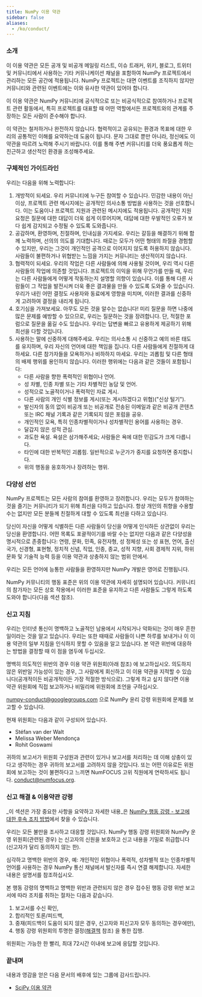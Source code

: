 ```yaml
---
title: NumPy 이용 약관
sidebar: false
aliases:
  - /ko/conduct/
---
```


### 소개

이 이용 약관은 모든 공개 및 비공개 메일링 리스트, 이슈 트래커, 위키, 블로그, 트위터 및 커뮤니티에서 사용하는 기타 커뮤니케이션 채널을 포함하여 NumPy 프로젝트에서 관리하는 모든 공간에 적용됩니다. NumPy 프로젝트는 대면 이벤트를 조직하지 않지만 커뮤니티와 관련된 이벤트에는 이와 유사한 약관이 있어야 합니다.

이 이용 약관은 NumPy 커뮤니티에 공식적으로 또는 비공식적으로 참여하거나 프로젝트 관련 활동에서, 특히 프로젝트를 대표할 때 어떤 역할에서든 프로젝트와의 관계를 주장하는 모든 사람이 준수해야 합니다.

이 약관는 철저하거나 완전하지 않습니다. 협력적이고 공유되는 환경과 목표에 대한 우리의 공통적인 이해를 요약하는데 도움이 됩니다. 문자 그대로 뿐만 아니라, 정신에도 이 약관을 따르려 노력해 주시기 바랍니다. 이를 통해 주변 커뮤니티를 더욱 풍요롭게 하는 친근하고 생산적인 환경을 조성해주세요.

### 구체적인 가이드라인

우리는 다음을 위해 노력합니다:

1. 개방적이 되세요. 우리 커뮤니티에 누구든 참여할 수 있습니다. 민감한 내용이 아닌 이상, 프로젝트 관련 메시지에는 공개적인 의사소통 방법을 사용하는 것을 선호합니다. 이는 도움이나 프로젝트 지원과 관련된 메시지에도 적용됩니다. 공개적인 지원 요청은 질문에 대한 대답이 더욱 쉽게 이루어지며, 대답에 대한 우발적인 오류가 보다 쉽게 감지되고 수정될 수 있도록 도와줍니다.
2. 공감하며, 환영하며, 친절하며, 인내심을 가지세요. 우리는 갈등을 해결하기 위해 함께 노력하며, 선의의 의도를 기대합니다. 때로는 모두가 어떤 형태의 좌절을 경험할 수 있지만, 우리는 그것이 개인적인 공격으로 이어지지 않도록 허용하지 않습니다. 사람들이 불편하거나 위협받는 느낌을 가지는 커뮤니티는 생산적이지 않습니다.
3. 협력적이 되세요. 우리의 작업은 다른 사람들에 의해 사용될 것이며, 우리 역시 다른 사람들의 작업에 의존할 것입니다. 프로젝트의 이익을 위해 무언가를 만들 때, 우리는 다른 사람들에게 어떻게 작동하는지 설명할 의향이 있습니다. 이를 통해 다른 사람들이 그 작업을 발전시켜 더욱 좋은 결과물을 만들 수 있도록 도와줄 수 있습니다. 우리가 내린 어떤 결정도 사용자와 동료에게 영향을 미치며, 이러한 결과를 신중하게 고려하여 결정을 내리게 됩니다.
4. 호기심을 가져보세요. 아무도 모든 것을 알수는 없습니다! 미리 질문을 하면 나중에 많은 문제를 예방할 수 있으므로, 우리는 질문하는 것을 장려합니다. 단, 적절한 포럼으로 질문을 옮길 수도 있습니다. 우리는 답변을 빠르고 유용하게 제공하기 위해 최선을 다할 것입니다.
5. 사용하는 말에 신중하게 대해주세요. 우리는 의사소통 시 신중하고 예의 바른 태도를 유지하며, 우리 자신의 언어에 대한 책임을 집니다. 다른 사람들에게 친절하게 대하세요. 다른 참가자들을 모욕하거나 비하하지 마세요. 우리는 괴롭힘 및 다른 형태의 배제 행위를 용인하지 않습니다. 이러한 행위에는 다음과 같은 것들이 포함됩니다:
    * 다른 사람을 향한 폭력적인 위협이나 언어.
    * 성 차별, 인종 차별 또는 기타 차별적인 농담 및 언어.
    * 성적으로 노골적이거나 폭력적인 자료 게시.
    * 다른 사람의 개인 식별 정보를 게시(또는 게시하겠다고 위협)("신상 털기").
    * 발신자의 동의 없이 비공개 또는 비공개로 전송된 이메일과 같은 비공개 콘텐츠 또는 IRC 채널 기록과 같은 기록되지 않은 포럼을 공유.
    * 개인적인 모욕, 특히 인종차별적이거나 성차별적인 용어를 사용하는 경우.
    * 달갑지 않은 성적 관심.
    * 과도한 욕설. 욕설은 삼가해주세요; 사람들은 욕에 대한 민감도가 크게 다릅니다.
    * 타인에 대한 반복적인 괴롭힘. 일반적으로 누군가가 중지를 요청하면 중지합니다.
    * 위의 행동을 옹호하거나 장려하는 행위.

### 다양성 선언

NumPy 프로젝트는 모든 사람의 참여를 환영하고 장려합니다. 우리는 모두가 참여하는 것을 즐기는 커뮤니티가 되기 위해 최선을 다하고 있습니다. 항상 개인의 취향을 수용할 수는 없지만 모든 분들께 친절하게 대할 수 있도록 최선을 다하고 있습니다.

당신이 자신을 어떻게 식별하든 다른 사람들이 당신을 어떻게 인식하든 상관없이 우리는 당신을 환영합니다. 어떤 목록도 포괄적이기를 바랄 수는 없지만 다음과 같은 다양성을 명시적으로 존중합니다: 연령, 문화, 민족, 유전자형, 성 정체성 또는 성 표현, 언어, 출신 국가, 신경형, 표현형, 정치적 신념, 직업, 인종, 종교, 성적 지향, 사회 경제적 지위, 하위 문화 및 기술적 능력 등을 이용 약관과 상충하지 않는 범위 안에서.

우리는 모든 언어에 능통한 사람들을 환영하지만 NumPy 개발은 영어로 진행됩니다.

NumPy 커뮤니티의 행동 표준은 위의 이용 약관에 자세히 설명되어 있습니다. 커뮤니티의 참가자는 모든 상호 작용에서 이러한 표준을 유지하고 다른 사람들도 그렇게 하도록 도와야 합니다(다음 섹션 참조).

### 신고 지침

우리는 인터넷 통신이 명백하고 노골적인 남용에서 시작되거나 악화되는 것이 매우 흔한 일이라는 것을 알고 있습니다. 우리는 또한 때때로 사람들이 나쁜 하루를 보내거나 이 이용 약관의 일부 지침을 인식하지 못할 수 있음을 알고 있습니다. 본 약관 위반에 대응하는 방법을 결정할 때 이 점을 염두에 두십시오.

명백히 의도적인 위반의 경우 이용 약관 위원회(아래 참조) 에 보고하십시오. 의도하지 않은 위반일 가능성이 있는 경우, 그 사람에게 회신하고 이 이용 약관을 지적할 수 있습니다(공개적이든 비공개적이든 가장 적절한 방식으로). 그렇게 하고 싶지 않다면 이용 약관 위원회에 직접 보고하거나 비밀리에 위원회에 조언을 구하십시오.

numpy-conduct@googlegroups.com 으로 NumPy 윤리 강령 위원회에 문제를 보고할 수 있습니다.

현재 위원회는 다음과 같이 구성되어 있습니다.

* Stéfan van der Walt
* Melissa Weber Mendonça
* Rohit Goswami

귀하의 보고서가 위원회 구성원과 관련이 있거나 보고서를 처리하는 데 이해 상충이 있다고 생각하는 경우 귀하의 보고서를 고려하지 않을 것입니다. 또는 어떤 이유로든 위원회에 보고하는 것이 불편하다고 느끼면 NumFOCUS 고위 직원에게 연락하셔도 됩니다. [conduct@numfocus.org](https://numfocus.org/code-of-conduct#persons-responsible).

### 신고 해결 & 이용약관 강령

_이 섹션은 가장 중요한 사항을 요약하고 자세한 내용_은 [NumPy 행동 강령 - 보고에 대한 후속 조치 방법](/report-handling-manual)에서 찾을 수 있습니다.

우리는 모든 불만을 조사하고 대응할 것입니다. NumPy 행동 강령 위원회와 NumPy 운영 위원회(관련된 경우) 는 신고자의 신원을 보호하고 신고 내용을 기밀로 취급합니다(신고자가 달리 동의하지 않는 한).

심각하고 명백한 위반의 경우, 예: 개인적인 위협이나 폭력적, 성차별적 또는 인종차별적 언어를 사용하는 경우 NumPy 통신 채널에서 발신자를 즉시 연결 해제합니다. 자세한 내용은 설명서를 참조하십시오.

본 행동 강령의 명백하고 명백한 위반과 관련되지 않은 경우 접수된 행동 강령 위반 보고서에 따라 조치를 취하는 절차는 다음과 같습니다.

1. 보고서를 수신 확인,
2. 합리적인 토론/피드백,
3. 중재(피드백이 도움이 되지 않은 경우, 신고자와 피신고자 모두 동의하는 경우에만),
4. 행동 강령 위원회의 투명한 결정([해결책](/report-handling-manual/#resolutions) 참조) 을 통한 집행.

위원회는 가능한 한 빨리, 최대 72시간 이내에 보고에 응답할 것입니다.

### 끝내며

내용과 영감을 얻은 다음 문서의 배후에 있는 그룹에 감사드립니다.

- [SciPy 이용 약관](https://docs.scipy.org/doc/scipy/dev/conduct/code_of_conduct.html)
